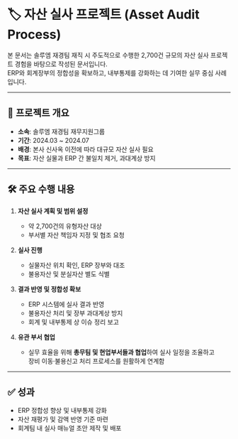 # 🏷️ 자산 실사 프로젝트 (Asset Audit Process)

본 문서는 솔루엠 재경팀 재직 시 주도적으로 수행한 2,700건 규모의 자산 실사 프로젝트 경험을 바탕으로 작성된 문서입니다.  
ERP와 회계장부의 정합성을 확보하고, 내부통제를 강화하는 데 기여한 실무 중심 사례입니다.

---

## 📌 프로젝트 개요

- **소속**: 솔루엠 재경팀 재무지원그룹
- **기간**: 2024.03 ~ 2024.07
- **배경**: 본사 신사옥 이전에 따라 대규모 자산 실사 필요
- **목표**: 자산 실물과 ERP 간 불일치 제거, 과대계상 방지

---

## 🛠️ 주요 수행 내용

1. **자산 실사 계획 및 범위 설정**
   - 약 2,700건의 유형자산 대상
   - 부서별 자산 책임자 지정 및 협조 요청

2. **실사 진행**
   - 실물자산 위치 확인, ERP 장부와 대조
   - 불용자산 및 분실자산 별도 식별

3. **결과 반영 및 정합성 확보**
   - ERP 시스템에 실사 결과 반영
   - 불용자산 처리 및 장부 과대계상 방지
   - 회계 및 내부통제 상 이슈 정리 보고

4. **유관 부서 협업**
   - 실무 효율을 위해 **총무팀 및 현업부서들과 협업**하여 실사 일정을 조율하고  
     장비 이동·불용신고 처리 프로세스를 원활하게 연계함

---

## ✅ 성과

- ERP 정합성 향상 및 내부통제 강화
- 자산 재평가 및 감액 반영 기준 마련
- 회계팀 내 실사 매뉴얼 초안 제작 및 배포
